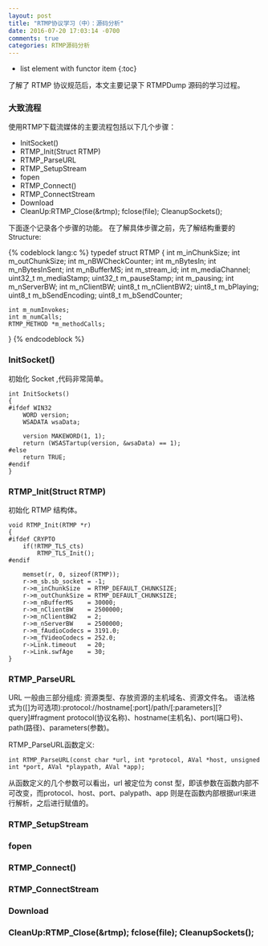 ```yaml
---
layout: post
title: "RTMP协议学习（中）：源码分析"
date: 2016-07-20 17:03:14 -0700
comments: true
categories: RTMP源码分析
---
```


* list element with functor item
{:toc}

了解了 RTMP 协议规范后，本文主要记录下 RTMPDump 源码的学习过程。
<!--more-->

### 大致流程

使用RTMP下载流媒体的主要流程包括以下几个步骤：

* InitSocket()
* RTMP_Init(Struct RTMP)
* RTMP_ParseURL
* RTMP_SetupStream
* fopen
* RTMP_Connect()
* RTMP_ConnectStream
* Download
* CleanUp:RTMP_Close(&rtmp); fclose(file); CleanupSockets();

下面逐个记录各个步骤的功能。
在了解具体步骤之前，先了解结构重要的Structure:

{% codeblock lang:c %}
typedef struct RTMP
{
    int m_inChunkSize;
    int m_outChunkSize;
    int m_nBWCheckCounter;
    int m_nBytesIn;
    int m_nBytesInSent;
    int m_nBufferMS;
    int m_stream_id;
    int m_mediaChannel;
    uint32_t m_mediaStamp;
    uint32_t m_pauseStamp;
    int m_pausing;
    int m_nServerBW;
    int m_nClientBW;
    uint8_t m_nClientBW2;
    uint8_t m_bPlaying;
    uint8_t m_bSendEncoding;
    uint8_t m_bSendCounter;

    int m_numInvokes;
    int m_numCalls;
    RTMP_METHOD *m_methodCalls;
}
{% endcodeblock %}

### InitSocket()

初始化 Socket ,代码非常简单。

```
int InitSockets()
{
#ifdef WIN32
    WORD version;
    WSADATA wsaData;

    version MAKEWORD(1, 1);       
    return (WSASTartup(version, &wsaData) == 1);
#else
    return TRUE;
#endif
}
```

### RTMP_Init(Struct RTMP)

初始化 RTMP 结构体。

```
void RTMP_Init(RTMP *r)
{
#ifdef CRYPTO
    if(!RTMP_TLS_cts)
        RTMP_TLS_Init();
#endif

    memset(r, 0, sizeof(RTMP));
    r->m_sb.sb_socket = -1;
    r->m_inChunkSize  = RTMP_DEFAULT_CHUNKSIZE;
    r->m_outChunkSize = RTMP_DEFAULT_CHUNKSIZE;
    r->m_nBufferMS    = 30000;
    r->m_nClientBW    = 2500000;
    r->m_nClientBW2   = 2;
    r->m_nServerBW    = 2500000;
    r->m_fAudioCodecs = 3191.0;
    r->m_fVideoCodecs = 252.0;
    r->Link.timeout   = 20;
    r->Link.swfAge    = 30;
}
```

### RTMP_ParseURL

URL 一般由三部分组成: 资源类型、存放资源的主机域名、资源文件名。
语法格式为([]为可选项):protocol://hostname[:port]/path/[:parameters][?query]#fragment
protocol(协议名称)、hostname(主机名)、port(端口号)、path(路径)、parameters(参数)。

RTMP_ParseURL函数定义:

```
int RTMP_ParseURL(const char *url, int *protocol, AVal *host, unsigned int *port, AVal *playpath, AVal *app);
```

从函数定义的几个参数可以看出，url 被定位为 const 型，即该参数在函数内部不可改变，而protocol、host、port、palypath、app 则是在函数内部根据url来进行解析，之后进行赋值的。

### RTMP_SetupStream

### fopen

### RTMP_Connect()

### RTMP_ConnectStream

### Download

### CleanUp:RTMP_Close(&rtmp); fclose(file); CleanupSockets();



